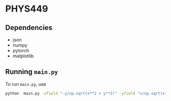 # PHYS449

## Dependencies

- json
- numpy
- pytorch
- matplotlib

## Running `main.py`

To run `main.py`, use

```sh
python  main.py -xfield "-y/np.sqrt(x**2 + y**2)" -yfield "x/np.sqrt(x**2 + y**2)" -lb -1.0 -ub 1.0 -ntests 3
```
